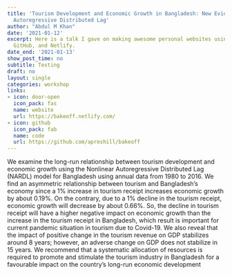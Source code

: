 ```yaml
---
title: 'Tourism Development and Economic Growth in Bangladesh: New Evidence from Nonlinear
  Autoregressive Distributed Lag'
author: "Abdul M Khan"
date: '2021-01-12'
excerpt: Here is a talk I gave on making awesome personal websites using Hugo, blogdown,
  GitHub, and Netlify.
date_end: '2021-01-13'
show_post_time: no
subtitle: Testing
draft: no
layout: single
categories: workshop
links:
- icon: door-open
  icon_pack: fas
  name: website
  url: https://bakeoff.netlify.com/
- icon: github
  icon_pack: fab
  name: code
  url: https://github.com/apreshill/bakeoff
---
```



We examine the long-run relationship between tourism development and economic growth using the Nonlinear Autoregressive Distributed Lag (NARDL)
model for Bangladesh using annual data from 1980 to 2016. We find an asymmetric relationship between tourism and Bangladesh’s economy since
a 1% increase in tourism receipt increases economic growth by about 0.19%. On the contrary, due to a 1% decline in the tourism receipt, economic
growth will decrease by about 0.66%. So, the decline in tourism receipt will have a higher negative impact on economic growth than the increase in
the tourism receipt in Bangladesh, which result is important for current pandemic situation in tourism due to Covid-19. We also reveal that the impact
of positive change in the tourism revenue on GDP stabilizes around 8 years; however, an adverse change on GDP does not stabilize in 15 years. We
recommend that a systematic allocation of resources is required to promote and stimulate the tourism industry in Bangladesh for a favourable impact
on the country’s long-run economic development
